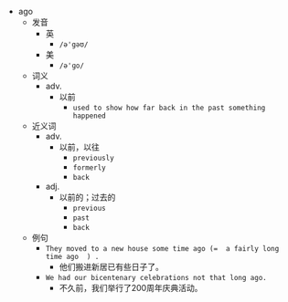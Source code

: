 - ago
  - 发音
    - 英
      - `/ə'gəʊ/`
    - 美
      - `/ə'ɡo/`
  - 词义
    - adv.
      - 以前
        - `used to show how far back in the past something happened`
  - 近义词
    - adv.
      - 以前，以往
        - `previously`
        - `formerly`
        - `back`
    - adj.
      - 以前的；过去的
        - `previous`
        - `past`
        - `back`
  - 例句
    - `They moved to a new house some time ago (=  a fairly long time ago  ) .`
      - 他们搬进新居已有些日子了。
    - `We had our bicentenary celebrations not that long ago.`
      - 不久前，我们举行了200周年庆典活动。

